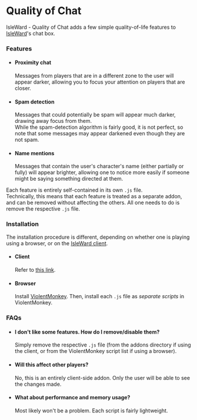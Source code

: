 # Quality of Chat

IsleWard - Quality of Chat adds a few simple quality-of-life features to [IsleWard](https://play.isleward.com)'s chat box.

### Features

- #### Proximity chat  
  Messages from players that are in a different zone to the user will appear darker, allowing you to focus your attention on players that are closer.

- #### Spam detection  
  Messages that could potentially be spam will appear much darker, drawing away focus from them.  
  While the spam-detection algorithm is fairly good, it is not perfect, so note that some messages may appear darkened even though they are not spam.

- #### Name mentions  
  Messages that contain the user's character's name (either partially or fully) will appear brighter, allowing one to notice more easily if someone might be saying something directed at them.

Each feature is entirely self-contained in its own `.js` file.  
Technically, this means that each feature is treated as a separate addon, and can be removed without affecting the others. All one needs to do is remove the respective `.js` file.

### Installation

The installation procedure is different, depending on whether one is playing using a browser, or on the [IsleWard client](https://gitlab.com/Isleward/desktop-client).

- #### Client  
  Refer to [this link](https://gitlab.com/Isleward/desktop-client#how-do-i-load-addons).
- #### Browser  
  Install [ViolentMonkey](https://violentmonkey.github.io/get-it/). Then, install each `.js` file as *separate scripts* in ViolentMonkey.

### FAQs

- #### I don't like some features. How do I remove/disable them?  
  Simply remove the respective `.js` file (from the addons directory if using the client, or from the ViolentMonkey script list if using a browser).

- #### Will this affect other players?  
  No, this is an entirely client-side addon. Only the user will be able to see the changes made.

- #### What about performance and memory usage?  
  Most likely won't be a problem. Each script is fairly lightweight.